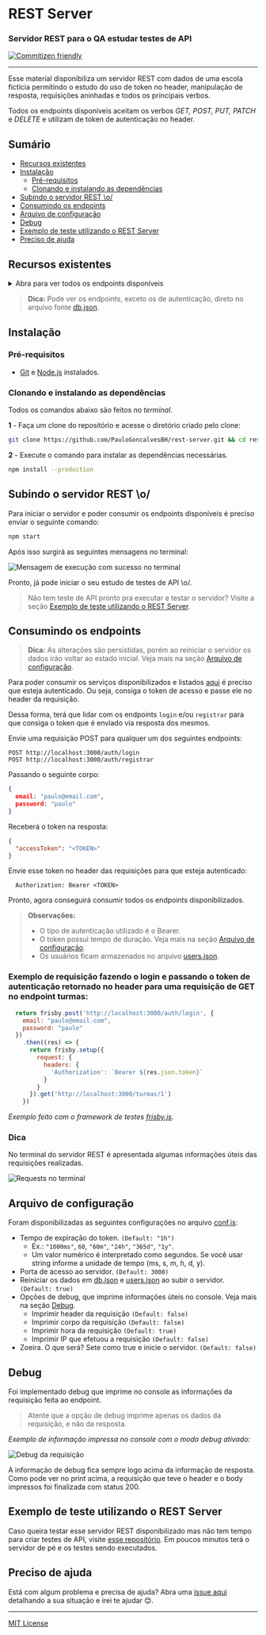 
# REST Server

### **Servidor REST para o QA estudar testes de API**

[![Commitizen friendly](https://img.shields.io/badge/commitizen-friendly-brightgreen.svg)](http://commitizen.github.io/cz-cli/)

---

 Esse material disponibiliza um servidor REST com dados de uma escola fictícia permitindo o estudo do uso de token no header, manipulação de resposta, requisições aninhadas e todos os principais verbos.


Todos os endpoints disponíveis aceitam os verbos *GET, POST, PUT, PATCH* e *DELETE* e utilizam de token de autenticação no header.

## Sumário
- [Recursos existentes](#Recursos-existentes)
- [Instalação](#Instalação)
    - [Pré-requisitos](#Pré-requisitos)
    - [Clonando e instalando as dependências](#Clonando-e-instalando-as-dependências)
- [Subindo o servidor REST \o/](#Subindo-o-servidor-REST-\o/)
- [Consumindo os endpoints](#Consumindo-os-endpoints)
- [Arquivo de configuração](#Arquivo-de-configuração)
- [Debug](#Debug)
- [Exemplo de teste utilizando o REST Server](#Exemplo-de-teste-utilizando-o-REST-Server)
- [Preciso de ajuda](#Preciso-de-ajuda)

## Recursos existentes 

  <details><p><summary>Abra para ver todos os endpoints disponíveis</summary>

1. turmas
    1. id
    2. descricao
    3. idHorario
    4. alunos
        1. idAluno

2. horarios
    1. id
    2. turno
    3. segunda
    4. terca
    5. quarta
    6. quinta
    7. sexta

3. alunos
    1. id
    2. nome
    3. anoNascimento

4. professores
    1. id
    2. idDisciplina
    3. nome

5. disciplinas
    1. id
    2. nome

*Recursos exclusivos de autenticação:*

6. auth/login
7. auth/registrar

</p> </details>

> **Dica:** Pode ver os endpoints, exceto os de autenticação, direto no arquivo fonte [db.json](/data/db.json).

## Instalação
### Pré-requisitos

- [Git](https://git-scm.com/download/) e [Node.js](https://nodejs.org/en/download/) instalados.

### Clonando e instalando as dependências

Todos os comandos abaixo são feitos no _terminal_.

**1** - Faça um clone do repositório e acesse o diretório criado pelo clone:

```sh
git clone https://github.com/PauloGoncalvesBH/rest-server.git && cd rest-server
```

**2** - Execute o comando para instalar as dependências necessárias.

```sh
npm install --production
```

## Subindo o servidor REST \o/

Para iniciar o servidor e poder consumir os endpoints disponíveis é preciso enviar o seguinte comando:

```sh
npm start
```

Após isso surgirá as seguintes mensagens no terminal:

![Mensagem de execução com sucesso no terminal](./img/terminalServidorDePe.jpg)

Pronto, já pode iniciar o seu estudo de testes de API \o/.

> Não tem teste de API pronto pra executar e testar o servidor? Visite a seção [Exemplo de teste utilizando o REST Server](#Exemplo-de-teste-utilizando-o-REST-Server).

## Consumindo os endpoints

> **Dica:** As alterações são persistidas, porém ao reiniciar o servidor os dados irão voltar ao estado inicial. Veja mais na seção [Arquivo de configuração](#Arquivo-de-configuração).

Para poder consumir os serviços disponibilizados e listados [aqui](#Recursos-existentes) é preciso que esteja autenticado. Ou seja, consiga o token de acesso e passe ele no header da requisição.

Dessa forma, terá que lidar com os endpoints ```login``` e/ou ```registrar``` para que consiga o token que é enviado via resposta dos mesmos.

Envie uma requisição POST para qualquer um dos seguintes endpoints:

```
POST http://localhost:3000/auth/login
POST http://localhost:3000/auth/registrar
```

Passando o seguinte corpo:
``` json
{
  email: "paulo@email.com",
  password: "paulo"
}
```
Receberá o token na resposta:

``` json
{
  "accessToken": "<TOKEN>"
}
```
Envie esse token no header das requisições para que esteja autenticado:

```
  Authorization: Bearer <TOKEN>
```
Pronto, agora conseguirá consumir todos os endpoints disponibilizados.

> **Observaçôes:**
> - O tipo de autenticação utilizado é o Bearer.
> - O token possui tempo de duração. Veja mais na seção [Arquivo de configuração](#Arquivo-de-configuração).
> - Os usuários ficam armazenados no arquivo [users.json](/data/users.json).

### Exemplo de requisição fazendo o login e passando o token de autenticação retornado no header para uma requisição de GET no endpoint turmas:
``` javascript
  return frisby.post('http://localhost:3000/auth/login', {
    email: "paulo@email.com",
    password: "paulo"
  })
    .then((res) => {
      return frisby.setup({
        request: {
          headers: {
            'Authorization': `Bearer ${res.json.token}`
          }
        }
      }).get('http://localhost:3000/turmas/1')
    })
```
*Exemplo feito com o framework de testes [frisby.js](https://www.frisbyjs.com).*

### Dica

No terminal do servidor REST é apresentada algumas informações úteis das requisições realizadas.

![Requests no terminal](/img/terminalRequests.jpg)

## Arquivo de configuração

Foram disponibilizadas as seguintes configurações no arquivo [conf.js](/conf.js):
- Tempo de expiração do token. ```(Default: "1h")```
  - Ex.: ```"1000ms"```, ```60```, ```"60m"```, ```"24h"```, ```"365d"```, ```"1y"```. 
  - Um valor numérico é interpretado como segundos. Se você usar string informe a unidade de tempo (ms, s, m, h, d, y).
- Porta de acesso ao servidor. ```(Default: 3000)```
- Reiniciar os dados em [db.json](/data/db.json) e [users.json](/data/users.json) ao subir o servidor. ```(Default: true)```
- Opções de debug, que imprime informações úteis no console.  Veja mais na seção [Debug](#Debug).
  - Imprimir header da requisição ```(Default: false)```
  - Imprimir corpo da requisição ```(Default: false)```
  - Imprimir hora da requisição ```(Default: true)```
  - Imprimir IP que efetuou a requisição ```(Default: false)```
- Zoeira. O que será? Sete como true e inicie o servidor. ```(Default: false)```

## Debug
 Foi implementado debug que imprime no console as informações da requisição feita ao endpoint.

> Atente que a opção de debug imprime apenas os dados da requisição, e não da resposta.

*Exemplo de informação impressa no console com o modo debug ativado:*

 ![Debug da requisição](/img/terminalDebugMode.jpg)

 A informação de debug fica sempre logo acima da informação de resposta. Como pode ver no print acima, a requisição que teve o header e o body impressos foi finalizada com status 200.

## Exemplo de teste utilizando o REST Server

 Caso queira testar esse servidor REST disponibilizado mas não tem tempo para criar testes de API, visite [esse repositório](https://github.com/PauloGoncalvesBH/api-test). Em poucos minutos terá o servidor de pé e os testes sendo executados.

## Preciso de ajuda

Está com algum problema e precisa de ajuda? Abra uma [issue aqui](https://github.com/PauloGoncalvesBH/rest-server/issues) detalhando a sua situação e irei te ajudar 😊.

---

[MIT License](./LICENSE)

